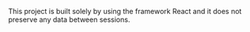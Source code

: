 This project is built solely by using the framework React and it does not preserve any data between sessions.
